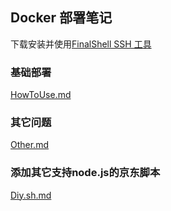 ## Docker 部署笔记

下载安装并使用[FinalShell SSH 工具](http://www.hostbuf.com/t/988.html)

### 基础部署

[HowToUse.md](https://github.com/YamTian/Network/blob/master/Docker/HowToUse.md)

### 其它问题

[Other.md](https://github.com/YamTian/Network/blob/master/Docker/Other.md)

### 添加其它支持node.js的京东脚本

[Diy.sh.md](https://github.com/YamTian/Network/blob/master/Docker/DIY.sh.md)
